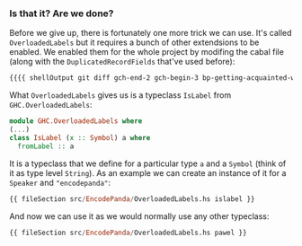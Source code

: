 
### Is that it? Are we done?

Before we give up, there is fortunately one more trick we can use. It's called `OverloadedLabels` but it requires a bunch of other extendsions to be enabled. We enabled them for the whole project by modifing the cabal file (along with the `DuplicatedRecordFields` that've used before):

```diff
{{{{ shellOutput git diff gch-end-2 gch-begin-3 bp-getting-acquainted-with-lens.cabal | sed -e '1,5d' | sed '/^@/d' }}}}
```

What `OverloadedLabels` gives us is a typeclass `IsLabel` from `GHC.OverloadedLabels`:

```haskell
module GHC.OverloadedLabels where
(...)
class IsLabel (x :: Symbol) a where
  fromLabel :: a
```

It is a typeclass that we define for a particular type `a` and a `Symbol` (think of it as type level `String`). As an example we can create an instance of it for a `Speaker` and `"encodepanda"`:

```haskell
{{ fileSection src/EncodePanda/OverloadedLabels.hs islabel }}
```

And now we can use it as we would normally use any other typeclass:

```haskell
{{ fileSection src/EncodePanda/OverloadedLabels.hs pawel }}
```
